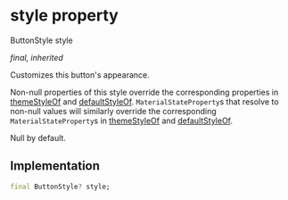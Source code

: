 


# style property






ButtonStyle style
  
_final, inherited_



<p>Customizes this button's appearance.</p>
<p>Non-null properties of this style override the corresponding
properties in <a href="../../components_modes_toolbar/ModeIconButton/themeStyleOf.md">themeStyleOf</a> and <a href="../../components_modes_toolbar/ModeIconButton/defaultStyleOf.md">defaultStyleOf</a>. <code>MaterialStateProperty</code>s
that resolve to non-null values will similarly override the corresponding
<code>MaterialStateProperty</code>s in <a href="../../components_modes_toolbar/ModeIconButton/themeStyleOf.md">themeStyleOf</a> and <a href="../../components_modes_toolbar/ModeIconButton/defaultStyleOf.md">defaultStyleOf</a>.</p>
<p>Null by default.</p>



## Implementation

```dart
final ButtonStyle? style;


```







